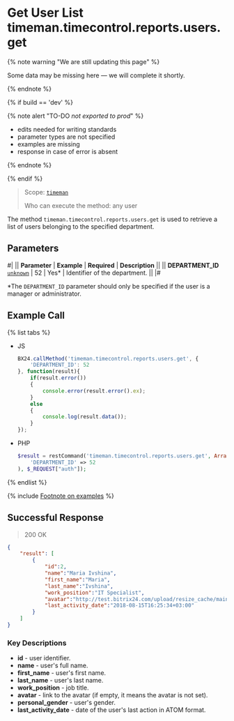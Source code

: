 # Get User List timeman.timecontrol.reports.users.get

{% note warning "We are still updating this page" %}

Some data may be missing here — we will complete it shortly.

{% endnote %}

{% if build == 'dev' %}

{% note alert "TO-DO _not exported to prod_" %}

- edits needed for writing standards
- parameter types are not specified
- examples are missing
- response in case of error is absent

{% endnote %}

{% endif %}

> Scope: [`timeman`](../../scopes/permissions.md)
>
> Who can execute the method: any user

The method `timeman.timecontrol.reports.users.get` is used to retrieve a list of users belonging to the specified department.

## Parameters

#|
|| **Parameter** | **Example** | **Required** | **Description** ||
|| **DEPARTMENT_ID**
[`unknown`](../../data-types.md) | 52 | Yes* | Identifier of the department. ||
|#

*The `DEPARTMENT_ID` parameter should only be specified if the user is a manager or administrator.

## Example Call

{% list tabs %}

- JS

    ```javascript
    BX24.callMethod('timeman.timecontrol.reports.users.get', {
        'DEPARTMENT_ID': 52
    }, function(result){
        if(result.error())
        {
            console.error(result.error().ex);
        }
        else
        {
            console.log(result.data());
        }
    });
    ```

- PHP

    ```php
    $result = restCommand('timeman.timecontrol.reports.users.get', Array(
        'DEPARTMENT_ID' => 52
    ), $_REQUEST["auth"]);    
    ```

{% endlist %}

{% include [Footnote on examples](../../../_includes/examples.md) %}

## Successful Response

> 200 OK
```json
{
    "result": [
        {
            "id":2,
            "name":"Maria Ivshina",
            "first_name":"Maria",
            "last_name":"Ivshina",
            "work_position":"IT Specialist",
            "avatar":"http://test.bitrix24.com/upload/resize_cache/main/072/100_100_2/42-17948709.gif",
            "last_activity_date":"2018-08-15T16:25:34+03:00"
        }
    ]
}
```

### Key Descriptions

- **id** - user identifier.
- **name** - user's full name.
- **first_name** - user's first name.
- **last_name** - user's last name.
- **work_position** - job title.
- **avatar** - link to the avatar (if empty, it means the avatar is not set).
- **personal_gender** - user's gender.
- **last_activity_date** - date of the user's last action in ATOM format.